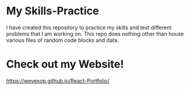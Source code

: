 # My Skills-Practice

I have created this repository to practice my skills and test different problems that I am working on. This repo does nothing other than house various files of random code blocks and data. 

# Check out my Website!

https://wevexop.github.io/React-Portfolio/